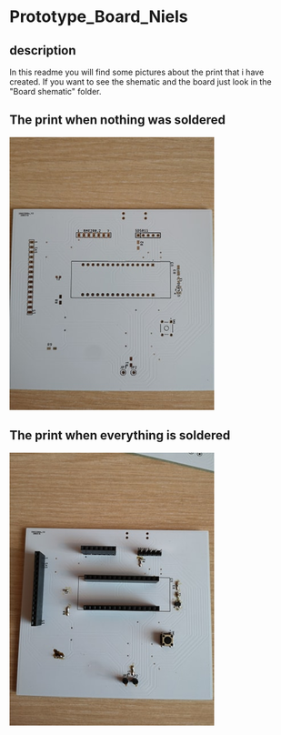 # Prototype_Board_Niels

## description

In this readme you will find some pictures about the print that i have created.
If you want to see the shematic and the board just look in the "Board shematic" folder.

## The print when nothing was soldered

![print not soldered](/images/board_not_soldered.png)

## The print when everything is soldered

![print not soldered](/images/board_soldered.png)


